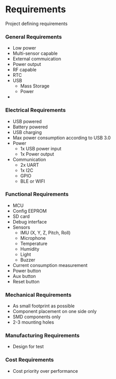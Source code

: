 # Requirements

Project defining requirements 

### General Requirements
* Low power
* Multi-sensor capable
* External commuication
* Power output
* RF capable
* RTC
* USB 
  * Mass Storage
  * Power
* 

### Electrical Requirements
* USB powered
* Battery powered
* USB charging
* Max power consumption according to USB 3.0
* Power 
  * 1x USB power input
  * 1x Power output
* Communication
  * 2x UART
  * 1x I2C
  * GPIO
  * BLE or WIFI

### Functional Requirements
* MCU
* Config EEPROM
* SD card
* Debug interface
* Sensors
  * IMU (X, Y, Z, Pitch, Roll)
  * Microphone
  * Temperature
  * Humidity
  * Light
  * Buzzer
* Current consumption measurement
* Power button
* Aux button
* Reset button

### Mechanical Requirements
* As small footprint as possible
* Component placement on one side only
* SMD components only
* 2-3 mounting holes

### Manufacturing Requirements
* Design for test

### Cost Requirements
* Cost priority over performance